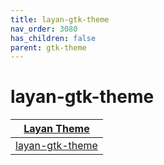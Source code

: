 ```yaml
---
title: layan-gtk-theme
nav_order: 3080
has_children: false
parent: gtk-theme
---
```



# layan-gtk-theme

| [Layan Theme](https://samwhelp.github.io/note-about-theme/read/desktop-theme/themes/layan-theme.html) |
| --- |
| [layan-gtk-theme](https://github.com/vinceliuice/Layan-gtk-theme) |
